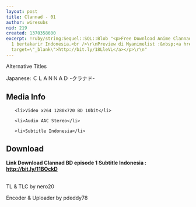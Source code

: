 ```yaml
---
layout: post
title: Clannad - 01
author: wiresubs
nid: 219
created: 1370358600
excerpt: !ruby/string:Sequel::SQL::Blob "<p>Free Download Anime Clannad BD episode
  1 bertakarir Indonesia.<br />\r\nPreview di Myanimelist :&nbsp;<a href=\"http://bit.ly/18LleVL\"
  target=\"_blank\">http://bit.ly/18LleVL</a></p>\r\n"
---
```

<p class="rtecenter">Alternative Titles<br />
Japanese: ＣＬＡＮＮＡＤ -クラナド-</p>

<h2>Media Info</h2>

<ul>
	<li>Video x264 1280x720 BD 10bit</li>
	<li>Audio AAC Stereo</li>
	<li>Subtitle Indonesia</li>
</ul>

<h2>Download</h2>

<p><strong>Link Download Clannad BD episode 1 Subtitle Indonesia&nbsp;: <a href="http://bit.ly/11BOckD" target="_blank">http://bit.ly/11BOckD</a></strong><br />
<br />
TL &amp; TLC by nero20<br />
Encoder &amp; Uploader by pdeddy78</p>
